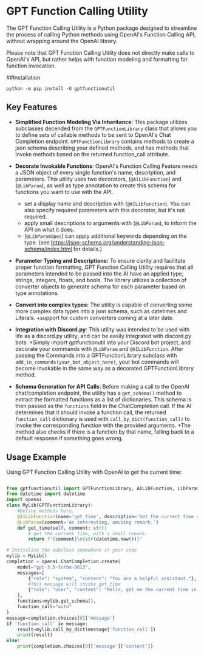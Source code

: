 # GPT Function Calling Utility

The GPT Function Calling Utility is a Python package designed to streamline the process of calling Python methods using OpenAI's Function Calling API, without wrapping around the OpenAI library.

Please note that GPT Function Calling Utility does not directly make calls to OpenAI's API, but rather helps with function modeling and formatting for function invocation.

##Installation
```
python -m pip install -U gptfunctionutil

```
## Key Features

- **Simplified Function Modeling Via Inheritance**: This package utilizes subclasses decended from the `GPTFunctionLibrary` class that allows you to define sets of callable methods to be sent to OpenAI's Chat Completion endpoint.  `GPTFunctionLibrary` contains methods to create a json schema describing your defined methods, and has methods that invoke methods based on the returned function_call attribute.

- **Decorate Invokable Functions**: OpenAI's Function Calling Feature needs a JSON object of every single function's name, description, and parameters.  This utility uses two decorators, (`@AILibFunction`) and (`@LibParam`), as well as type annotation to create this schema for functions you want to use with the API.
  + set a display name and description with (`@AILibFunction`).  You can also specify required parameters with this decorator, but it's not required.
  + apply small descriptions to arguments with (`@LibParam`), to inform the API on what it does.
  + (`@LibParamSpec`) can apply additional keywords depending on the type. (see https://json-schema.org/understanding-json-schema/index.html for details.)


- **Parameter Typing and Descriptions:** To ensure clarity and facilitate proper function formatting, GPT Function Calling Utility requires that all parameters intended to be passed into the AI have an applied type;  strings, integers, floats, and bools.  The library utilizes a collection of converter objects to generate schema for each parameter based on type annotations.

- **Convert into complex types:** The utility is capable of converting some more complex data types into a json schema, such as datetimes and Literals.
   +support for custom converters coming at a later date.

- **Integration with Discord.py**: This utility was intended to be used with life as a discord.py utility, and can be easily integrated with discord.py bots.
   +Simply import gptfunctionutil into your Discord bot project, and decorate your commands with `@LibParam` and `@AILibFunction`.  After passing the Commands into a GPTFunctionLibrary subclass with  `add_in_commands(your_bot_object_here)`, your bot commands will become invokable in the same way as a decorated GPTFunctionLibrary method.

- **Schema Generation for API Calls**: Before making a call to the OpenAI chat/completion endpoint, the utility has a `get_schema()` method to extract the formatted functions as a list of dictionaries. This schema is then passed as the `functions` field in the ChatCompletion call. If the AI determines that it should invoke a function call, the returned `function_call` dictionary is used with `call_by_dict(function_call)` to invoke the corresponding function with the provided arguments.
   +The method also checks if there is a function by that name, falling back to a default response if something goes wrong.

## Usage Example

Using GPT Function Calling Utility with OpenAI to get the current time:

```python

from gptfunctionutil import GPTFunctionLibrary, AILibFunction, LibParam, LibParamSpec
from datetime import datetime
import openai
class MyLib(GPTFunctionLibrary):
    #Define methods here.
    @AILibFunction(name='get_time', description='Get the current time and day in UTC.')
    @LibParam(comment='An interesting, amusing remark.')
    def get_time(self, comment: str):
        # get the current time, with a small remark.
        return f"{comment}\n{str(datetime.now())}"

# Initialize the subclass somewhere in your code
mylib = MyLib()
completion = openai.ChatCompletion.create(
    model="gpt-3.5-turbo-0613",
    messages=[
        {"role": "system", "content": "You are a helpful assistant."},
        #This message will invoke get_time
        {"role": "user", "content": "Hello, get me the current time in UTC."}
    ],
    functions=mylib.get_schema(),
    function_call="auto"
)
message=completion.choices[0]['message']
if 'function_call' in message:
    result=mylib.call_by_dict(message['function_call'])
    print(result)
else:
    print(completion.choices[0]['message']['content'])
```

